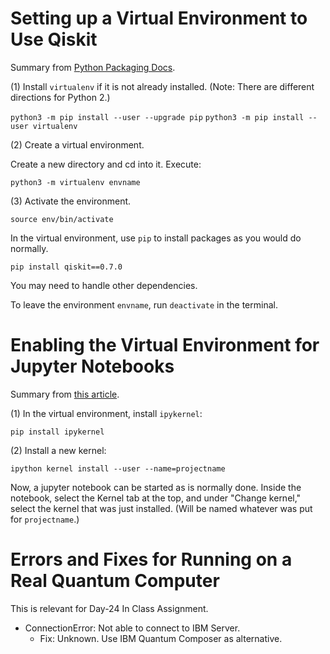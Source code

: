 # Setting up a Virtual Environment to Use Qiskit

Summary from [Python Packaging Docs](https://packaging.python.org/guides/installing-using-pip-and-virtualenv/).

(1) Install `virtualenv` if it is not already installed. (Note: There are different directions for Python 2.)

`python3 -m pip install --user --upgrade pip`
`python3 -m pip install --user virtualenv`

(2) Create a virtual environment.

Create a new directory and cd into it. Execute:

```python3 -m virtualenv envname```

(3) Activate the environment.

`source env/bin/activate`

In the virtual environment, use `pip` to install packages as you would do normally.

`pip install qiskit==0.7.0`

You may need to handle other dependencies.

To leave the environment `envname`, run `deactivate` in the terminal.

# Enabling the Virtual Environment for Jupyter Notebooks

Summary from [this article](https://anbasile.github.io/programming/2017/06/25/jupyter-venv/).

(1) In the virtual environment, install `ipykernel`:

`pip install ipykernel`

(2) Install a new kernel:

`ipython kernel install --user --name=projectname`

Now, a jupyter notebook can be started as is normally done. Inside the notebook, select the Kernel tab at the top, and under "Change kernel," select the kernel that was just installed. (Will be named whatever was put for `projectname`.)

# Errors and Fixes for Running on a Real Quantum Computer

This is relevant for Day-24 In Class Assignment.

* ConnectionError: Not able to connect to IBM Server.
	* Fix: Unknown. Use IBM Quantum Composer as alternative.


